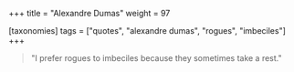 +++
title = "Alexandre Dumas"
weight = 97

[taxonomies]
tags = ["quotes", "alexandre dumas", "rogues", "imbeciles"]
+++

> "I prefer rogues to imbeciles because they sometimes take a rest."
